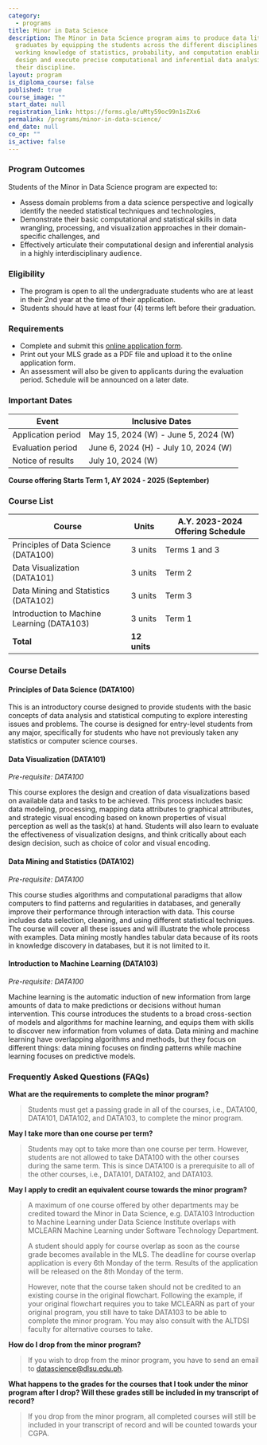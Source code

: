 ```yaml
---
category:
  - programs
title: Minor in Data Science
description: The Minor in Data Science program aims to produce data literate
  graduates by equipping the students across the different disciplines with a
  working knowledge of statistics, probability, and computation enabling them to
  design and execute precise computational and inferential data analysis for
  their discipline.
layout: program
is_diploma_course: false
published: true
course_image: ""
start_date: null
registration_link: https://forms.gle/uMty59oc99n1sZXx6
permalink: /programs/minor-in-data-science/
end_date: null
co_op: ""
is_active: false
---
```

### Program Outcomes

Students of the Minor in Data Science program are expected to: 

* Assess domain problems from a data science perspective and logically identify the needed statistical techniques and technologies, 
* Demonstrate their basic computational and statistical skills in data wrangling, processing, and visualization approaches in their domain-specific challenges, and 
* Effectively articulate their computational design and inferential analysis in a highly interdisciplinary audience.

### Eligibility

* The program is open to all the undergraduate students who are at least in their 2nd year at the time of their application.
* Students should have at least four (4) terms left before their graduation.

### Requirements

* Complete and submit this [online application form](https://forms.gle/uMty59oc99n1sZXx6).
* Print out your MLS grade as a PDF file and upload it to the online application form.
* An assessment will also be given to applicants during the evaluation period. Schedule will be announced on a later date.

### Important Dates

| ﻿ Event            | Inclusive Dates                       |
| ------------------ | ------------------------------------- |
| Application period | May 15, 2024 (W) - June 5, 2024 (W)   |
| Evaluation period  | June 6, 2024 (H) - July 10, 2024 (W) |
| Notice of results  | July 10, 2024 (W)                     |

**Course offering Starts Term 1, AY 2024 - 2025 (September)**

### Course List

| Course                                     | Units        | A.Y. 2023-2024 Offering Schedule |
| ------------------------------------------ | ------------ | -------------------------------- |
| Principles of Data Science (DATA100)       | 3 units      | Terms 1 and 3                    |
| Data Visualization (DATA101)               | 3 units      | Term 2                           |
| Data Mining and Statistics (DATA102)       | 3 units      | Term 3                           |
| Introduction to Machine Learning (DATA103) | 3 units      | Term 1                           |
| **Total**                                  | **12 units** |                                  |

### Course Details

#### Principles of Data Science (DATA100)

This is an introductory course designed to provide students with the basic concepts of data analysis and statistical computing to explore interesting issues and problems. The course is designed for entry-level students from any major, specifically for students who have not previously taken any statistics or computer science courses.

#### Data Visualization (DATA101)

*Pre-requisite: DATA100*

This course explores the design and creation of data visualizations based on available data and tasks to be achieved. This process includes basic data modeling, processing, mapping data attributes to graphical attributes, and strategic visual encoding based on known properties of visual perception as well as the task(s) at hand. Students will also learn to evaluate the effectiveness of visualization designs, and think critically about each design decision, such as choice of color and visual encoding.

#### Data Mining and Statistics (DATA102)

*Pre-requisite: DATA100*

This course studies algorithms and computational paradigms that allow computers to find patterns and regularities in databases, and generally improve their performance through interaction with data. This course includes data selection, cleaning, and using different statistical techniques. The course will cover all these issues and will illustrate the whole process with examples. Data mining mostly handles tabular data because of its roots in knowledge discovery in databases, but it is not limited to it.

#### Introduction to Machine Learning (DATA103)

*Pre-requisite: DATA100*

Machine learning is the automatic induction of new information from large amounts of data to make predictions or decisions without human intervention. This course introduces the students to a broad cross-section of models and algorithms for machine learning, and equips them with skills to discover new information from volumes of data. Data mining and machine learning have overlapping algorithms and methods, but they focus on different things: data mining focuses on finding patterns while machine learning focuses on predictive models.

### Frequently Asked Questions (FAQs)

**What are the requirements to complete the minor program?**

> Students must get a passing grade in all of the courses, i.e., DATA100, DATA101, DATA102, and DATA103, to complete the minor program.

**May I take more than one course per term?**

> Students may opt to take more than one course per term. However, students are not allowed to take DATA100 with the other courses during the same term. This is since DATA100 is a prerequisite to all of the other courses, i.e., DATA101, DATA102, and DATA103.

**May I apply to credit an equivalent course towards the minor program?**

> A maximum of one course offered by other departments may be credited toward the Minor in Data Science, e.g. DATA103 Introduction to Machine Learning under Data Science Institute overlaps with MCLEARN Machine Learning under Software Technology Department.
>
> A student should apply for course overlap as soon as the course grade becomes available in the MLS. The deadline for course overlap application is every 6th Monday of the term. Results of the application will be released on the 8th Monday of the term.
>
> However, note that the course taken should not be credited to an existing course in the original flowchart. Following the example, if your original flowchart requires you to take MCLEARN as part of your original program, you still have to take DATA103 to be able to complete the minor program. You may also consult with the ALTDSI faculty for alternative courses to take.

**How do I drop from the minor program?**

> If you wish to drop from the minor program, you have to send an email to [datascience@dlsu.edu.ph](mailto:datascience@dlsu.edu.ph).

**What happens to the grades for the courses that I took under the minor program after I drop? Will these grades still be included in my transcript of record?**

> If you drop from the minor program, all completed courses will still be included in your transcript of record and will be counted towards your CGPA.
